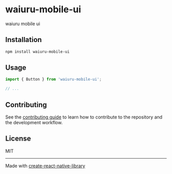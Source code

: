 # waiuru-mobile-ui

waiuru mobile ui 

## Installation

```sh
npm install waiuru-mobile-ui
```

## Usage

```js
import { Button } from 'waiuru-mobile-ui';

// ...

```

## Contributing

See the [contributing guide](CONTRIBUTING.md) to learn how to contribute to the repository and the development workflow.

## License

MIT

---

Made with [create-react-native-library](https://github.com/callstack/react-native-builder-bob)
